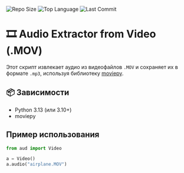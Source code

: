 ![Repo Size](https://img.shields.io/github/repo-size/dmitriy347/mov_audio)
![Top Language](https://img.shields.io/github/languages/top/dmitriy347/mov_audio)
![Last Commit](https://img.shields.io/github/last-commit/dmitriy347/mov_audio)

# 🎞️ Audio Extractor from Video (.MOV)

Этот скрипт извлекает аудио из видеофайлов `.MOV` и сохраняет их в формате `.mp3`, используя библиотеку [moviepy](https://zulko.github.io/moviepy/).

## 📦 Зависимости

- Python 3.13 (или 3.10+)
- moviepy

## Пример использования

```python
from aud import Video

a = Video()
a.audio("airplane.MOV")
